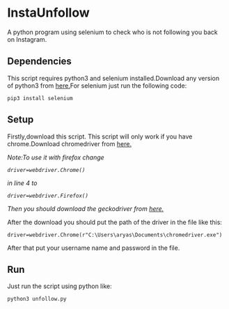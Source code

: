 # InstaUnfollow
A python program using selenium to check who is not following you back on Instagram.

## Dependencies

This script requires python3 and selenium installed.Download any version of python3 from <a href="https://www.python.org/downloads/">here.</a>For selenium just run the following code:

```
pip3 install selenium
```

## Setup

Firstly,download this script.
This script will only work if you have chrome.Download chromedriver from <a href="https://chromedriver.chromium.org/downloads">here.</a>

<i>Note:To use it with firefox change
 
 ```driver=webdriver.Chrome()```
 
 in line 4 to
 
 ```driver=webdriver.Firefox()```
 
 Then you should download the geckodriver from <a href="https://github.com/mozilla/geckodriver/releases">here.</a>
 </i>
 
 After the download you should put the path of the driver in the file like this:
 
 ```
 driver=webdriver.Chrome(r"C:\Users\aryas\Documents\chromedriver.exe")
 ```

After that put your username name and password in the file.

## Run

Just run the script using python like:

```
python3 unfollow.py
```
